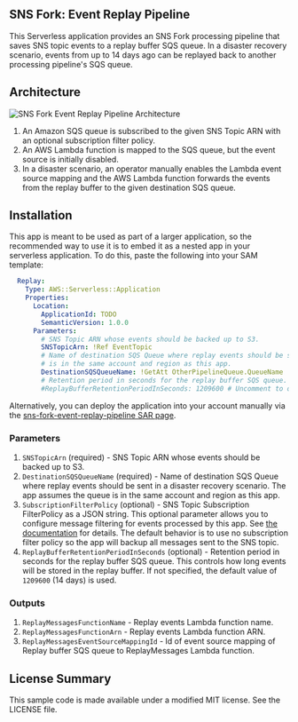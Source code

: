 ## SNS Fork: Event Replay Pipeline

This Serverless application provides an SNS Fork processing pipeline that saves SNS topic events to a replay buffer SQS queue. In a disaster recovery scenario, events from up to 14 days ago can be replayed back to another processing pipeline's SQS queue.

## Architecture

![SNS Fork Event Replay Pipeline Architecture](https://github.com/aws-samples/aws-serverless-sns-fork-pattern/raw/master/pipelines/event-replay-pipeline/images/message-replay-architecture.png)

1. An Amazon SQS queue is subscribed to the given SNS Topic ARN with an optional subscription filter policy.
1. An AWS Lambda function is mapped to the SQS queue, but the event source is initially disabled.
1. In a disaster scenario, an operator manually enables the Lambda event source mapping and the AWS Lambda function forwards the events from the replay buffer to the given destination SQS queue.

## Installation

This app is meant to be used as part of a larger application, so the recommended way to use it is to embed it as a nested app in your serverless application. To do this, paste the following into your SAM template:

```yaml
  Replay:
    Type: AWS::Serverless::Application
    Properties:
      Location:
        ApplicationId: TODO
        SemanticVersion: 1.0.0
      Parameters:
        # SNS Topic ARN whose events should be backed up to S3.
        SNSTopicArn: !Ref EventTopic
        # Name of destination SQS Queue where replay events should be sent in a disaster recovery scenario. The app assumes the queue
        # is in the same account and region as this app.
        DestinationSQSQueueName: !GetAtt OtherPipelineQueue.QueueName
        # Retention period in seconds for the replay buffer SQS queue. This controls how long events will be stored in the replay buffer.
        #ReplayBufferRetentionPeriodInSeconds: 1209600 # Uncomment to override default value
```

Alternatively, you can deploy the application into your account manually via the [sns-fork-event-replay-pipeline SAR page](TODO).

### Parameters

1. `SNSTopicArn` (required) - SNS Topic ARN whose events should be backed up to S3.
1. `DestinationSQSQueueName` (required) - Name of destination SQS Queue where replay events should be sent in a disaster recovery scenario. The app assumes the queue is in the same account and region as this app.
1. `SubscriptionFilterPolicy` (optional) - SNS Topic Subscription FilterPolicy as a JSON string. This optional parameter allows you to configure message filtering for events processed by this app. See [the documentation](https://docs.aws.amazon.com/sns/latest/dg/message-filtering.html) for details. The default behavior is to use no subscription filter policy so the app will backup all messages sent to the SNS topic.
1. `ReplayBufferRetentionPeriodInSeconds` (optional) - Retention period in seconds for the replay buffer SQS queue. This controls how long events will be stored in the replay buffer. If not specified, the default value of `1209600` (14 days) is used.

### Outputs

1. `ReplayMessagesFunctionName` - Replay events Lambda function name.
1. `ReplayMessagesFunctionArn` - Replay events Lambda function ARN.
1. `ReplayMessagesEventSourceMappingId` - Id of event source mapping of Replay buffer SQS queue to ReplayMessages Lambda function.

## License Summary

This sample code is made available under a modified MIT license. See the LICENSE file.